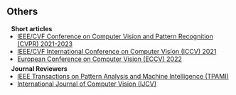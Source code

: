 ## Others

<h4 style="margin:0 10px 0;">Short articles</h4>

<ul style="margin:0 0 5px;">
  <li><a href="http://cvpr2023.thecvf.com/"><autocolor>IEEE/CVF Conference on Computer Vision and Pattern Recognition (CVPR) 2021-2023</autocolor></a></li>
  <li><a href="http://iccv2021.thecvf.com/"><autocolor>IEEE/CVF International Conference on Computer Vision (ICCV) 2021</autocolor></a></li>
  <li><a href="https://eccv2022.ecva.net/"><autocolor>European Conference on Computer Vision (ECCV) 2022</autocolor></a></li>
</ul>

<h4 style="margin:0 10px 0;">Journal Reviewers</h4>

<ul style="margin:0 0 20px;">
  <li><a href="https://www.computer.org/csdl/journal/tp"><autocolor>IEEE Transactions on Pattern Analysis and Machine Intelligence (TPAMI)</autocolor></a></li>
  <li><a href="https://www.springer.com/journal/11263"><autocolor>International Journal of Computer Vision (IJCV)</autocolor></a></li>
</ul>
